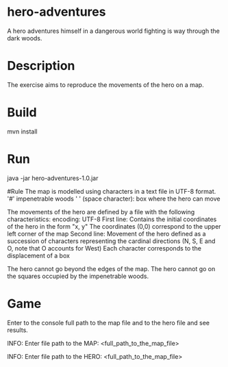 # hero-adventures
A hero adventures himself in a dangerous world fighting is way through the dark woods.

# Description
The exercise aims to reproduce the movements of the hero on a map.


# Build
mvn install

# Run
java -jar hero-adventures-1.0.jar

#Rule
The map is modelled using characters in a text file in UTF-8 format.
'#' impenetrable woods
' ' (space character): box where the hero can move

The movements of the hero are defined by a file with the following characteristics:
	encoding: UTF-8
	First line:
	Contains the initial coordinates of the hero in the form "x, y"
	The coordinates (0,0) correspond to the upper left corner of the map
	Second line:
	Movement of the hero defined as a succession of characters representing the cardinal directions (N, S, E and O, note that O accounts for West)
	Each character corresponds to the displacement of a box

The hero cannot go beyond the edges of the map.
The hero cannot go on the squares occupied by the impenetrable woods.

# Game
Enter to the console full path to the map file and to the hero file and see results.

INFO: Enter file path to the MAP:
<full_path_to_the_map_file>

INFO: Enter file path to the HERO:
<full_path_to_the_map_file>